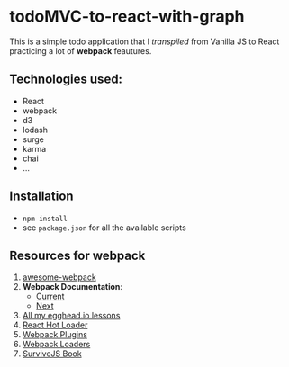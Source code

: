 # todoMVC-to-react-with-graph

This is a simple todo application that I *transpiled* from Vanilla JS to React practicing a lot of __webpack__ feautures.

## Technologies used:

- React
- webpack
- d3
- lodash
- surge
- karma
- chai
- ...

## Installation
- `npm install`
- see `package.json` for all the available scripts

## Resources for webpack
1. [awesome-webpack](https://github.com/webpack-contrib/awesome-webpack)
2. __Webpack Documentation__:
    - [Current](http://webpack.github.io/)
    - [Next](https://github.com/webpack/webpack.js.org)
3. [All my egghead.io lessons](https://egghead.io/playlists/webpack-from-kent-1955b36a)
4. [React Hot Loader](https://github.com/gaearon/react-hot-loader)
5. [Webpack Plugins](https://libraries.io/search?q=webpack+plugin&amp;platforms=NPM&amp;sort=dependents_count)
6. [Webpack Loaders](https://libraries.io/search?q=webpack+loader&amp;platforms=NPM&amp;sort=dependents_count&amp;sort=dependents_count)
7. [SurviveJS Book](https://leanpub.com/survivejs-webpack)
